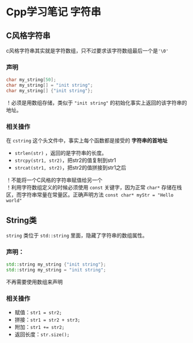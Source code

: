 # Cpp学习笔记 字符串

## C风格字符串

c风格字符串其实就是字符数组，只不过要求该字符数组最后一个是`'\0'`

### 声明

```cpp
char my_string[50];
char my_string[] = "init string";
char my_string[] {"init string"};
``` 
！必须是用数组存储，类似于 `"init string"` 的初始化事实上返回的该字符串的地址。

### 相关操作 

在 `cstring` 这个头文件中，事实上每个函数都是接受的 **字符串的首地址**
- `strlen(str)` ，返回的是字符串的长度。  
- `strcpy(str1, str2)`，把str2的值复制到str1
- `strcat(str1, str2)`，把str2的值拼接到str1之后

！不能将一个C风格的字符串赋值给另一个  
！利用字符数组定义的时候必须使用 `const` 关键字，因为正常 `char*` 存储在栈区，而字符串常量在常量区。正确声明方法 `const char* myStr = "Hello world"`


## String类

`string` 类位于 `std::string` 里面，隐藏了字符串的数组属性。  

### 声明：
 
```cpp 
std::string my_string {"init string"};
std::string my_string = "init string";
```
不再需要使用数组来声明

### 相关操作
- 赋值：`str1 = str2;`
- 拼接：`str1 = str2 + str3;`
- 附加：`str1 += str2;`
- 返回长度：`str.size();`

